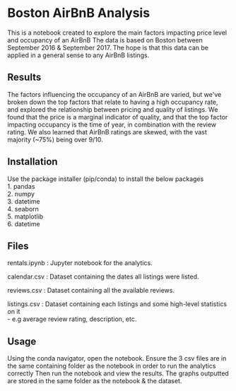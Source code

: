 # Boston AirBnB Analysis

This is a notebook created to explore the main factors impacting price level and occupancy of an AirBnB
The data is based on Boston between September 2016 & September 2017. 
The hope is that this data can be applied in a general sense to any AirBnB listings.

## Results

The factors influencing the occupancy of an AirBnB are varied, but we've broken down the top factors that relate to having a high occupancy rate, and explored the relationship between pricing and quality of listings.
We found that the price is a marginal indicator of quality, and that the top factor impacting occupancy is the time of year, in combination with the review rating.
We also learned that AirBnB ratings are skewed, with the vast majority (~75%) being over 9/10.

## Installation
Use the package installer (pip/conda) to install the below packages <br />
    1.  pandas <br />
    2.  numpy <br />
    3.  datetime <br />
    4.  seaborn <br />
    5.  matplotlib <br />
    6.  datetime <br />



## Files
rentals.ipynb : Jupyter notebook for the analytics. <br />

calendar.csv : Dataset containing the dates all listings were listed. <br />

reviews.csv : Dataset containing all the available reviews. <br />

listings.csv : Dataset containing each listings and some high-level statistics on it <br />
                - e.g average review rating, description, etc.
## Usage
Using the conda navigator, open the notebook.
Ensure the 3 csv files are in the same containing folder as the notebook in order to run the analytics correctly
Then run the notebook and view the results.
The graphs outputted are stored in the same folder as the notebook & the dataset.



